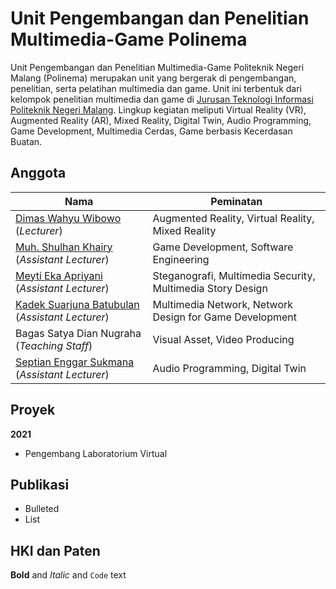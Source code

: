# Unit Pengembangan dan Penelitian Multimedia-Game Polinema

Unit Pengembangan dan Penelitian Multimedia-Game Politeknik Negeri Malang (Polinema) merupakan unit yang bergerak di pengembangan, penelitian, serta pelatihan multimedia dan game. Unit ini terbentuk dari kelompok penelitian multimedia dan game di [Jurusan Teknologi Informasi Politeknik Negeri Malang](http://jti.polinema.ac.id/). Lingkup kegiatan meliputi Virtual Reality (VR), Augmented Reality (AR), Mixed Reality, Digital Twin, Audio Programming, Game Development, Multimedia Cerdas, Game berbasis Kecerdasan Buatan. 

## Anggota

|  Nama |  Peminatan |
|---|---|
| [Dimas Wahyu Wibowo](https://sinta.ristekbrin.go.id/authors/detail?id=6162521&view=overview)</br> (_Lecturer_)  |  Augmented Reality, Virtual Reality, Mixed Reality |
|  [Muh. Shulhan Khairy](https://sinta.ristekbrin.go.id/authors/detail?id=6710314&view=overview) (_Assistant Lecturer_) | Game Development, Software Engineering  |
|  [Meyti Eka Apriyani](https://sinta.ristekbrin.go.id/authors/detail?id=6665931&view=overview) (_Assistant Lecturer_)  | Steganografi, Multimedia Security, Multimedia Story Design |
|  [Kadek Suarjuna Batubulan](https://sinta.ristekbrin.go.id/authors/detail?id=6704693&view=overview) (_Assistant Lecturer_) | Multimedia Network, Network Design for Game Development  |
|  Bagas Satya Dian Nugraha (_Teaching Staff_) | Visual Asset, Video Producing  |
|  [Septian Enggar Sukmana](https://sinta.ristekbrin.go.id/authors/detail?id=6587301&view=overview) (_Assistant Lecturer_) | Audio Programming, Digital Twin  |

## Proyek

**2021**
- Pengembang Laboratorium Virtual

## Publikasi

- Bulleted
- List

## HKI dan Paten



**Bold** and _Italic_ and `Code` text
